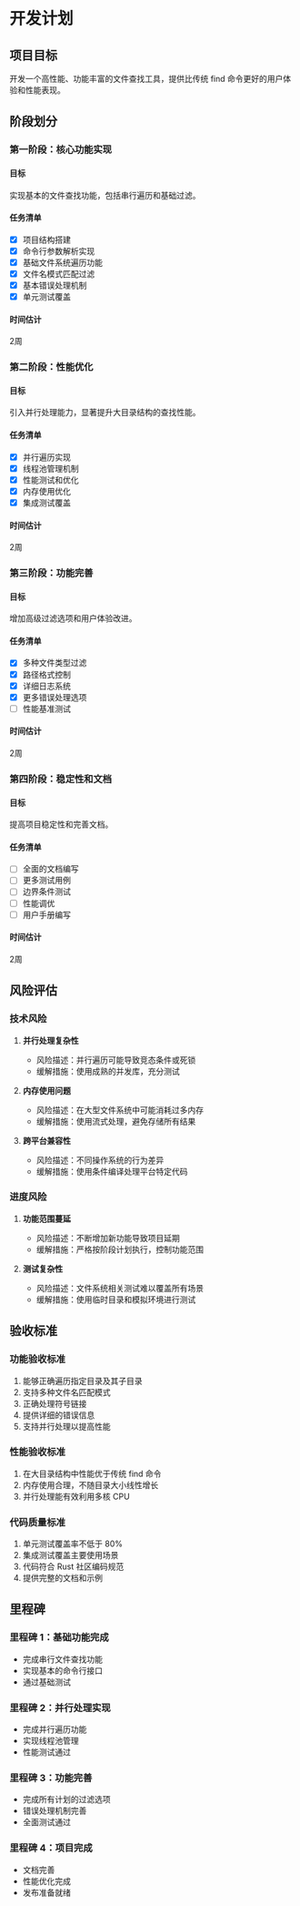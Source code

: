 # 开发计划

## 项目目标

开发一个高性能、功能丰富的文件查找工具，提供比传统 find 命令更好的用户体验和性能表现。

## 阶段划分

### 第一阶段：核心功能实现

#### 目标
实现基本的文件查找功能，包括串行遍历和基础过滤。

#### 任务清单
- [x] 项目结构搭建
- [x] 命令行参数解析实现
- [x] 基础文件系统遍历功能
- [x] 文件名模式匹配过滤
- [x] 基本错误处理机制
- [x] 单元测试覆盖

#### 时间估计
2周

### 第二阶段：性能优化

#### 目标
引入并行处理能力，显著提升大目录结构的查找性能。

#### 任务清单
- [x] 并行遍历实现
- [x] 线程池管理机制
- [x] 性能测试和优化
- [x] 内存使用优化
- [x] 集成测试覆盖

#### 时间估计
2周

### 第三阶段：功能完善

#### 目标
增加高级过滤选项和用户体验改进。

#### 任务清单
- [x] 多种文件类型过滤
- [x] 路径格式控制
- [x] 详细日志系统
- [x] 更多错误处理选项
- [ ] 性能基准测试

#### 时间估计
2周

### 第四阶段：稳定性和文档

#### 目标
提高项目稳定性和完善文档。

#### 任务清单
- [ ] 全面的文档编写
- [ ] 更多测试用例
- [ ] 边界条件测试
- [ ] 性能调优
- [ ] 用户手册编写

#### 时间估计
2周

## 风险评估

### 技术风险

1. **并行处理复杂性**
   - 风险描述：并行遍历可能导致竞态条件或死锁
   - 缓解措施：使用成熟的并发库，充分测试

2. **内存使用问题**
   - 风险描述：在大型文件系统中可能消耗过多内存
   - 缓解措施：使用流式处理，避免存储所有结果

3. **跨平台兼容性**
   - 风险描述：不同操作系统的行为差异
   - 缓解措施：使用条件编译处理平台特定代码

### 进度风险

1. **功能范围蔓延**
   - 风险描述：不断增加新功能导致项目延期
   - 缓解措施：严格按阶段计划执行，控制功能范围

2. **测试复杂性**
   - 风险描述：文件系统相关测试难以覆盖所有场景
   - 缓解措施：使用临时目录和模拟环境进行测试

## 验收标准

### 功能验收标准

1. 能够正确遍历指定目录及其子目录
2. 支持多种文件名匹配模式
3. 正确处理符号链接
4. 提供详细的错误信息
5. 支持并行处理以提高性能

### 性能验收标准

1. 在大目录结构中性能优于传统 find 命令
2. 内存使用合理，不随目录大小线性增长
3. 并行处理能有效利用多核 CPU

### 代码质量标准

1. 单元测试覆盖率不低于 80%
2. 集成测试覆盖主要使用场景
3. 代码符合 Rust 社区编码规范
4. 提供完整的文档和示例

## 里程碑

### 里程碑 1：基础功能完成
- 完成串行文件查找功能
- 实现基本的命令行接口
- 通过基础测试

### 里程碑 2：并行处理实现
- 完成并行遍历功能
- 实现线程池管理
- 性能测试通过

### 里程碑 3：功能完善
- 完成所有计划的过滤选项
- 错误处理机制完善
- 全面测试通过

### 里程碑 4：项目完成
- 文档完善
- 性能优化完成
- 发布准备就绪